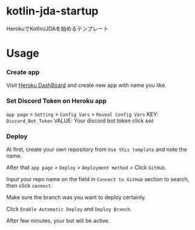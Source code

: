 # kotlin-jda-startup
HerokuでKotlin/JDAを始めるテンプレート

# Usage

### Create app
Visit [Heroku DashBoard](https://dashboard.heroku.com/new-app) and create new app with name you like.

### Set Discord Token on Heroku app
`app page` > `Setting` > `Config Vars` > `Reveal Config Vars`
KEY: `Discord_Bot_Token`
VALUE: Your discord bot token
click `Add`

### Deploy

At first, create your own repository from `Use this template` and note the name.

After that `app page` > `Deploy` > `Deployment method` > Click `GitHub`.

Input your repo name on the field in `Connect to GitHub` section to search, then click `connect`.

Make sure the branch was you want to deploy certainly.

Click `Enable Automatic Deploy` and `Deploy Branch`.

After few minutes, your bot will be active.
